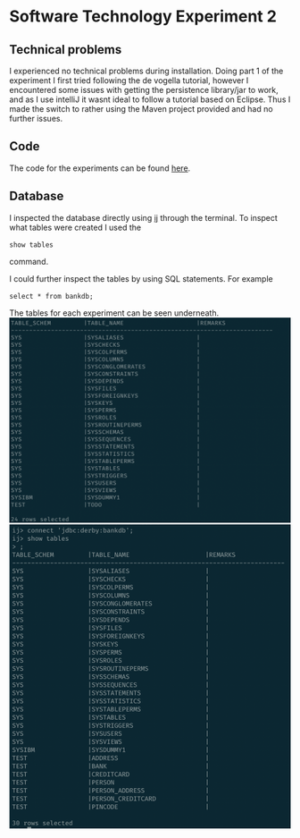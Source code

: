 # Software Technology Experiment 2

## Technical problems

I experienced no technical problems during installation. Doing part 1 of the experiment I first tried following the de vogella tutorial, however I encountered some issues with getting the persistence library/jar to work, and as I use intelliJ it wasnt ideal to follow a tutorial based on Eclipse. Thus I made the switch to rather using the Maven project provided and had no further issues. 

## Code

The code for the experiments can be found [here](https://github.com/maritnl/dat250-assignment2/tree/master/eclipselink).

## Database

I inspected the database directly using [ij](https://db.apache.org/derby/papers/DerbyTut/ij_intro.html) through the terminal. To inspect what tables were created I used the 

```
show tables
```
command. 

I could further inspect the tables by using SQL statements. For example

```
select * from bankdb;
```

The tables for each experiment can be seen underneath. 
![Tables experiment1](images/exp1-tables.png)
![Tables experiment2](images/exp2-tables.png)


